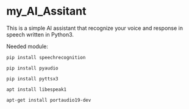# my_AI_Assitant

This is a simple AI assistant that recognize your voice and response in speech written in Python3.

Needed module:

```
pip install speechrecognition

pip install pyaudio 

pip install pyttsx3 

apt install libespeak1

apt-get install portaudio19-dev
```
